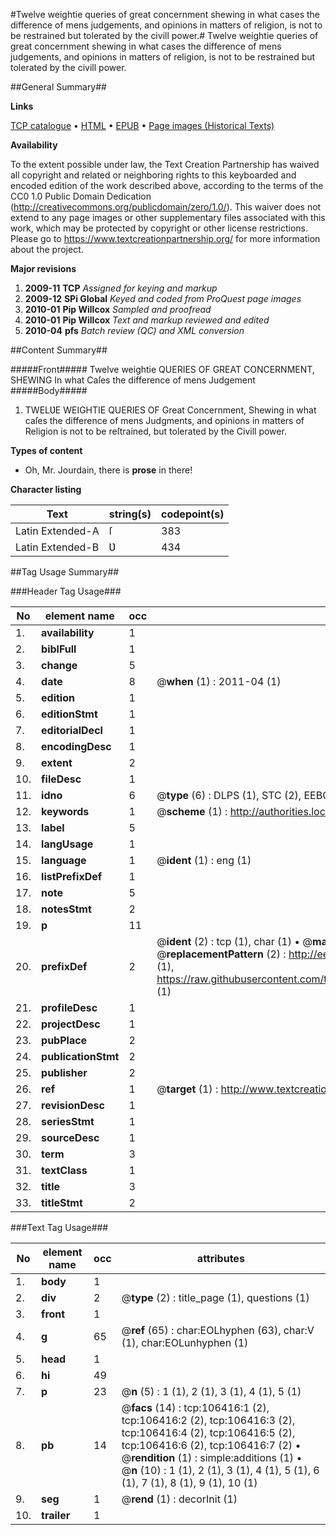#Twelve weightie queries of great concernment shewing in what cases the difference of mens judgements, and opinions in matters of religion, is not to be restrained but tolerated by the civill power.#
Twelve weightie queries of great concernment shewing in what cases the difference of mens judgements, and opinions in matters of religion, is not to be restrained but tolerated by the civill power.

##General Summary##

**Links**

[TCP catalogue](http://www.ota.ox.ac.uk/tcp/)  • 
[HTML](http://tei.it.ox.ac.uk/tcp/Texts-HTML/free/A63/A63990.html)  • 
[EPUB](http://tei.it.ox.ac.uk/tcp/Texts-EPUB/free/A63/A63990.epub) • 
[Page images (Historical Texts)](https://historicaltexts.jisc.ac.uk/eebo-17355475e)

**Availability**

To the extent possible under law, the Text Creation Partnership has waived all copyright and related or neighboring rights to this keyboarded and encoded edition of the work described above, according to the terms of the CC0 1.0 Public Domain Dedication (http://creativecommons.org/publicdomain/zero/1.0/). This waiver does not extend to any page images or other supplementary files associated with this work, which may be protected by copyright or other license restrictions. Please go to https://www.textcreationpartnership.org/ for more information about the project.

**Major revisions**

1. __2009-11__ __TCP__ *Assigned for keying and markup*
1. __2009-12__ __SPi Global__ *Keyed and coded from ProQuest page images*
1. __2010-01__ __Pip Willcox__ *Sampled and proofread*
1. __2010-01__ __Pip Willcox__ *Text and markup reviewed and edited*
1. __2010-04__ __pfs__ *Batch review (QC) and XML conversion*

##Content Summary##

#####Front#####
Twelve weightie QUERIES OF GREAT CONCERNMENT, SHEWING In what Caſes the difference of mens Judgement
#####Body#####

1. TWELƲE WEIGHTIE QUERIES OF Great Concernment, Shewing in what caſes the difference of mens Judgments, and opinions in matters of Religion is not to be reſtrained, but tolerated by the Civill power.

**Types of content**

  * Oh, Mr. Jourdain, there is **prose** in there!

**Character listing**


|Text|string(s)|codepoint(s)|
|---|---|---|
|Latin Extended-A|ſ|383|
|Latin Extended-B|Ʋ|434|

##Tag Usage Summary##

###Header Tag Usage###

|No|element name|occ|attributes|
|---|---|---|---|
|1.|__availability__|1||
|2.|__biblFull__|1||
|3.|__change__|5||
|4.|__date__|8| @__when__ (1) : 2011-04 (1)|
|5.|__edition__|1||
|6.|__editionStmt__|1||
|7.|__editorialDecl__|1||
|8.|__encodingDesc__|1||
|9.|__extent__|2||
|10.|__fileDesc__|1||
|11.|__idno__|6| @__type__ (6) : DLPS (1), STC (2), EEBO-CITATION (1), OCLC (1), VID (1)|
|12.|__keywords__|1| @__scheme__ (1) : http://authorities.loc.gov/ (1)|
|13.|__label__|5||
|14.|__langUsage__|1||
|15.|__language__|1| @__ident__ (1) : eng (1)|
|16.|__listPrefixDef__|1||
|17.|__note__|5||
|18.|__notesStmt__|2||
|19.|__p__|11||
|20.|__prefixDef__|2| @__ident__ (2) : tcp (1), char (1)  •  @__matchPattern__ (2) : ([0-9\-]+):([0-9IVX]+) (1), (.+) (1)  •  @__replacementPattern__ (2) : http://eebo.chadwyck.com/downloadtiff?vid=$1&page=$2 (1), https://raw.githubusercontent.com/textcreationpartnership/Texts/master/tcpchars.xml#$1 (1)|
|21.|__profileDesc__|1||
|22.|__projectDesc__|1||
|23.|__pubPlace__|2||
|24.|__publicationStmt__|2||
|25.|__publisher__|2||
|26.|__ref__|1| @__target__ (1) : http://www.textcreationpartnership.org/docs/. (1)|
|27.|__revisionDesc__|1||
|28.|__seriesStmt__|1||
|29.|__sourceDesc__|1||
|30.|__term__|3||
|31.|__textClass__|1||
|32.|__title__|3||
|33.|__titleStmt__|2||


###Text Tag Usage###

|No|element name|occ|attributes|
|---|---|---|---|
|1.|__body__|1||
|2.|__div__|2| @__type__ (2) : title_page (1), questions (1)|
|3.|__front__|1||
|4.|__g__|65| @__ref__ (65) : char:EOLhyphen (63), char:V (1), char:EOLunhyphen (1)|
|5.|__head__|1||
|6.|__hi__|49||
|7.|__p__|23| @__n__ (5) : 1 (1), 2 (1), 3 (1), 4 (1), 5 (1)|
|8.|__pb__|14| @__facs__ (14) : tcp:106416:1 (2), tcp:106416:2 (2), tcp:106416:3 (2), tcp:106416:4 (2), tcp:106416:5 (2), tcp:106416:6 (2), tcp:106416:7 (2)  •  @__rendition__ (1) : simple:additions (1)  •  @__n__ (10) : 1 (1), 2 (1), 3 (1), 4 (1), 5 (1), 6 (1), 7 (1), 8 (1), 9 (1), 10 (1)|
|9.|__seg__|1| @__rend__ (1) : decorInit (1)|
|10.|__trailer__|1||
